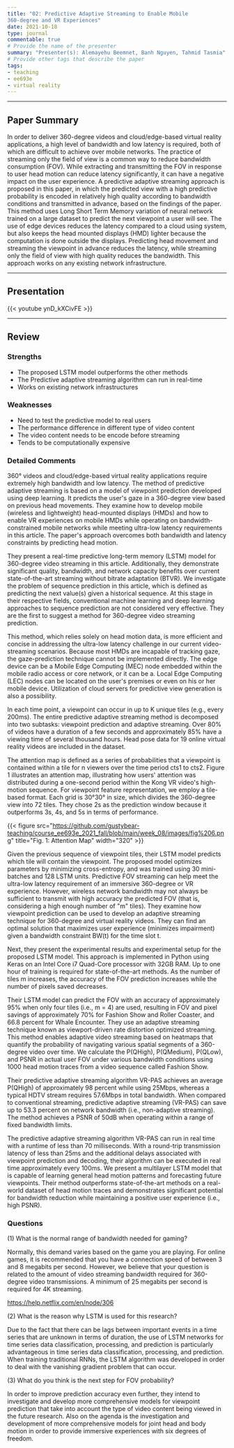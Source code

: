 ```yaml
---
title: "02: Predictive Adaptive Streaming to Enable Mobile
360-degree and VR Experiences"
date: 2021-10-18
type: journal
commentable: true
# Provide the name of the presenter
summary: "Presenter(s): Alemayehu Beemnet, Banh Nguyen, Tahmid Tasmia"
# Provide other tags that describe the paper
tags:
- teaching
- ee693e
- virtual reality
---
```

***
## Paper Summary
In order to deliver 360-degree videos and cloud/edge-based virtual reality applications, a high level of bandwidth and low latency is required, both of which are difficult to achieve over mobile networks. The practice of streaming only the field of view is a common way to reduce bandwidth consumption (FOV). While extracting and transmitting the FOV in response to user head motion can reduce latency significantly, it can have a negative impact on the user experience. A predictive adaptive streaming approach is proposed in this paper, in which the predicted view with a high predictive probability is encoded in relatively high quality according to bandwidth conditions and transmitted in advance, based on the findings of the paper. This method uses Long Short Term Memory variation of neural network trained on a large dataset to predict the next viewpoint a user will see. The use of edge devices reduces the latency compared to a cloud using system, but also keeps the head mounted displays (HMD) lighter because the computation is done outside the displays. Predicting head movement and streaming the viewpoint in advance reduces the latency, while streaming only the field of view with high quality reduces the bandwidth. This approach works on any existing network infrastructure.
***
## Presentation
{{< youtube ynD_kXCivFE >}}
***
## Review
### Strengths
- The proposed LSTM model outperforms the other methods
-  The Predictive adaptive streaming algorithm can run in real-time
-  Works on existing network infrastructures

### Weaknesses
- Need to test the predictive model to real users
- The performance difference in different type of video content
- The video content needs to be encode before streaming
- Tends to be computationally expensive

### Detailed Comments
360° videos and cloud/edge-based virtual reality applications require extremely high bandwidth and low latency. The method of predictive adaptive streaming is based on a model of viewpoint prediction developed using deep learning. It predicts the user's gaze in a 360-degree view based on previous head movements. They examine how to develop mobile (wireless and lightweight) head-mounted displays (HMDs) and how to enable VR experiences on mobile HMDs while operating on bandwidth-constrained mobile networks while meeting ultra-low latency requirements in this article. The paper's approach overcomes both bandwidth and latency constraints by predicting head motion.

They present a real-time predictive long-term memory (LSTM) model for 360-degree video streaming in this article. Additionally, they demonstrate significant quality, bandwidth, and network capacity benefits over current state-of-the-art streaming without bitrate adaptation (BTVR). We investigate the problem of sequence prediction in this article, which is defined as predicting the next value(s) given a historical sequence. At this stage in their respective fields, conventional machine learning and deep learning approaches to sequence prediction are not considered very effective. They are the first to suggest a method for 360-degree video streaming prediction.


This method, which relies solely on head motion data, is more efficient and concise in addressing the ultra-low latency challenge in our current video-streaming scenarios. Because most HMDs are incapable of tracking gaze, the gaze-prediction technique cannot be implemented directly. The edge device can be a Mobile Edge Computing (MEC) node embedded within the mobile radio access or core network, or it can be a. Local Edge Computing (LEC) nodes can be located on the user's premises or even on his or her mobile device. Utilization of cloud servers for predictive view generation is also a possibility.



In each time point, a viewpoint can occur in up to K unique tiles (e.g., every 200ms). The entire predictive adaptive streaming method is decomposed into two subtasks: viewpoint prediction and adaptive streaming. Over 80% of videos have a duration of a few seconds and approximately 85% have a viewing time of several thousand hours. Head pose data for 19 online virtual reality videos are included in the dataset.



The attention map is defined as a series of probabilities that a viewpoint is contained within a tile for n viewers over the time period cts1 to cts2. Figure 1 illustrates an attention map, illustrating how users' attention was distributed during a one-second period within the Kong VR video's high-motion sequence. For viewpoint feature representation, we employ a tile-based format. Each grid is 30°30° in size, which divides the 360-degree view into 72 tiles. They chose 2s as the prediction window because it outperforms 3s, 4s, and 5s in terms of performance.

{{< figure src="https://github.com/gustybear-teaching/course_ee693e_2021_fall/blob/main/week_08/images/fig%206.png" title="Fig. 1: Attention Map" width="320" >}}


Given the previous sequence of viewpoint tiles, their LSTM model predicts which tile will contain the viewpoint. The proposed model optimizes parameters by minimizing cross-entropy, and was trained using 30 mini-batches and 128 LSTM units. Predictive FOV streaming can help meet the ultra-low latency requirement of an immersive 360-degree or VR experience. However, wireless network bandwidth may not always be sufficient to transmit with high accuracy the predicted FOV (that is, considering a high enough number of "m" tiles). They examine how viewpoint prediction can be used to develop an adaptive streaming technique for 360-degree and virtual reality videos. They can find an optimal solution that maximizes user experience (minimizes impairment) given a bandwidth constraint BW(t) for the time slot t.



Next, they present the experimental results and experimental setup for the proposed LSTM model. This approach is implemented in Python using Keras on an Intel Core i7 Quad-Core processor with 32GB RAM. Up to one hour of training is required for state-of-the-art methods. As the number of tiles m increases, the accuracy of the FOV prediction increases while the number of pixels saved decreases.



Their LSTM model can predict the FOV with an accuracy of approximately 95% when only four tiles (i.e., m = 4) are used, resulting in FOV and pixel savings of approximately 70% for Fashion Show and Roller Coaster, and 66.8 percent for Whale Encounter. They use an adaptive streaming technique known as viewport-driven rate distortion optimized streaming. This method enables adaptive video streaming based on heatmaps that quantify the probability of navigating various spatial segments of a 360-degree video over time. We calculate the P(QHigh), P(QMedium), P(QLow), and PSNR in actual user FOV under various bandwidth conditions using 1000 head motion traces from a video sequence called Fashion Show.



Their predictive adaptive streaming algorithm VR-PAS achieves an average P(QHigh) of approximately 98 percent while using 25Mbps, whereas a typical HDTV stream requires 57.6Mbps in total bandwidth. When compared to conventional streaming, predictive adaptive streaming (VR-PAS) can save up to 53.3 percent on network bandwidth (i.e., non-adaptive streaming). The method achieves a PSNR of 50dB when operating within a range of fixed bandwidth limits.



The predictive adaptive streaming algorithm VR-PAS can run in real time with a runtime of less than 70 milliseconds. With a round-trip transmission latency of less than 25ms and the additional delays associated with viewpoint prediction and decoding, their algorithm can be executed in real time approximately every 100ms. We present a multilayer LSTM model that is capable of learning general head motion patterns and forecasting future viewpoints. Their method outperforms state-of-the-art methods on a real-world dataset of head motion traces and demonstrates significant potential for bandwidth reduction while maintaining a positive user experience (i.e., high PSNR).

### Questions
(1) What is the normal range of bandwidth needed for gaming?

Normally, this demand varies based on the game you are playing. For online games, it is recommended that you have a connection speed of between 3 and 8 megabits per second. However, we believe that your question is related to the amount of video streaming bandwidth required for 360-degree video transmissions. A minimum of 25 megabits per second is required for 4K streaming.

https://help.netflix.com/en/node/306

(2) What is the reason why LSTM is used for this research?

Due to the fact that there can be lags between important events in a time series that are unknown in terms of duration, the use of LSTM networks for time series data classification, processing, and prediction is particularly advantageous in time series data classification, processing, and prediction. When training traditional RNNs, the LSTM algorithm was developed in order to deal with the vanishing gradient problem that can occur.

(3) What do you think is the next step for FOV probability?

In order to improve prediction accuracy even further, they intend to investigate and develop more comprehensive models for viewpoint prediction that take into account the type of video content being viewed in the future research. Also on the agenda is the investigation and development of more comprehensive models for joint head and body motion in order to provide immersive experiences with six degrees of freedom.
